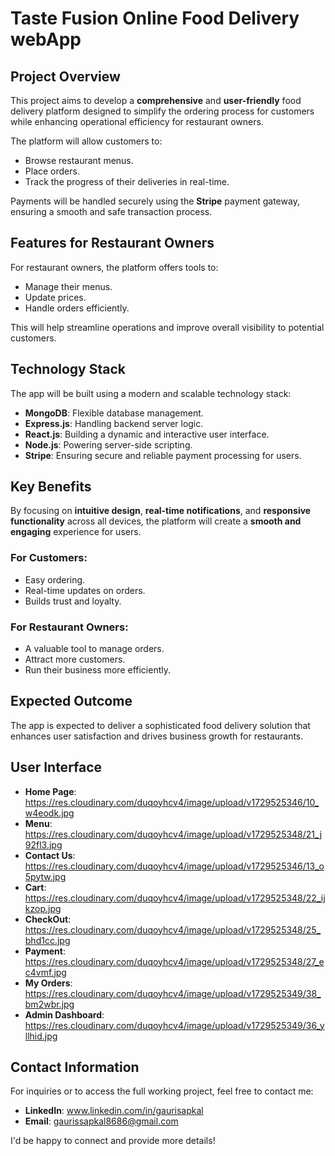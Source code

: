 # Taste Fusion Online Food Delivery webApp

## Project Overview

This project aims to develop a **comprehensive** and **user-friendly** food delivery platform designed to simplify the ordering process for customers while enhancing operational efficiency for restaurant owners. 

The platform will allow customers to:
- Browse restaurant menus.
- Place orders.
- Track the progress of their deliveries in real-time.

Payments will be handled securely using the **Stripe** payment gateway, ensuring a smooth and safe transaction process.

## Features for Restaurant Owners

For restaurant owners, the platform offers tools to:
- Manage their menus.
- Update prices.
- Handle orders efficiently.

This will help streamline operations and improve overall visibility to potential customers.

## Technology Stack

The app will be built using a modern and scalable technology stack:
- **MongoDB**: Flexible database management.
- **Express.js**: Handling backend server logic.
- **React.js**: Building a dynamic and interactive user interface.
- **Node.js**: Powering server-side scripting.
- **Stripe**: Ensuring secure and reliable payment processing for users.

## Key Benefits

By focusing on **intuitive design**, **real-time notifications**, and **responsive functionality** across all devices, the platform will create a **smooth and engaging** experience for users.

### For Customers:
- Easy ordering.
- Real-time updates on orders.
- Builds trust and loyalty.

### For Restaurant Owners:
- A valuable tool to manage orders.
- Attract more customers.
- Run their business more efficiently.

## Expected Outcome

The app is expected to deliver a sophisticated food delivery solution that enhances user satisfaction and drives business growth for restaurants.

## User Interface
- **Home Page**: https://res.cloudinary.com/duqoyhcv4/image/upload/v1729525346/10_w4eodk.jpg
- **Menu**: https://res.cloudinary.com/duqoyhcv4/image/upload/v1729525348/21_j92fl3.jpg
- **Contact Us**: https://res.cloudinary.com/duqoyhcv4/image/upload/v1729525346/13_o5pytw.jpg
- **Cart**: https://res.cloudinary.com/duqoyhcv4/image/upload/v1729525348/22_ijkzop.jpg
- **CheckOut**: https://res.cloudinary.com/duqoyhcv4/image/upload/v1729525348/25_bhd1cc.jpg
- **Payment**: https://res.cloudinary.com/duqoyhcv4/image/upload/v1729525348/27_ec4vmf.jpg
- **My Orders**: https://res.cloudinary.com/duqoyhcv4/image/upload/v1729525349/38_bm2wbr.jpg
- **Admin Dashboard**: https://res.cloudinary.com/duqoyhcv4/image/upload/v1729525349/36_yllhid.jpg

## Contact Information

For inquiries or to access the full working project, feel free to contact me:

- **LinkedIn**: www.linkedin.com/in/gaurisapkal
- **Email**: gaurissapkal8686@gmail.com

I'd be happy to connect and provide more details!
